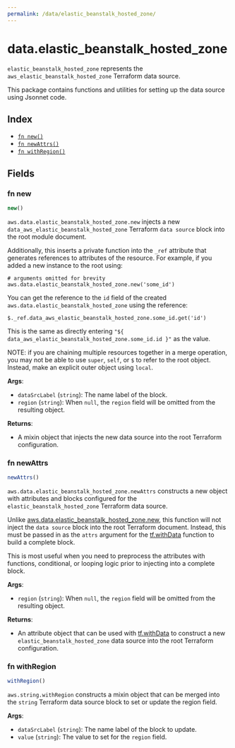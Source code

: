 ```yaml
---
permalink: /data/elastic_beanstalk_hosted_zone/
---
```


# data.elastic_beanstalk_hosted_zone

`elastic_beanstalk_hosted_zone` represents the `aws_elastic_beanstalk_hosted_zone` Terraform data source.



This package contains functions and utilities for setting up the data source using Jsonnet code.


## Index

* [`fn new()`](#fn-new)
* [`fn newAttrs()`](#fn-newattrs)
* [`fn withRegion()`](#fn-withregion)

## Fields

### fn new

```ts
new()
```


`aws.data.elastic_beanstalk_hosted_zone.new` injects a new `data_aws_elastic_beanstalk_hosted_zone` Terraform `data source`
block into the root module document.

Additionally, this inserts a private function into the `_ref` attribute that generates references to attributes of the
resource. For example, if you added a new instance to the root using:

    # arguments omitted for brevity
    aws.data.elastic_beanstalk_hosted_zone.new('some_id')

You can get the reference to the `id` field of the created `aws.data.elastic_beanstalk_hosted_zone` using the reference:

    $._ref.data_aws_elastic_beanstalk_hosted_zone.some_id.get('id')

This is the same as directly entering `"${ data_aws_elastic_beanstalk_hosted_zone.some_id.id }"` as the value.

NOTE: if you are chaining multiple resources together in a merge operation, you may not be able to use `super`, `self`,
or `$` to refer to the root object. Instead, make an explicit outer object using `local`.

**Args**:
  - `dataSrcLabel` (`string`): The name label of the block.
  - `region` (`string`):  When `null`, the `region` field will be omitted from the resulting object.

**Returns**:
- A mixin object that injects the new data source into the root Terraform configuration.


### fn newAttrs

```ts
newAttrs()
```


`aws.data.elastic_beanstalk_hosted_zone.newAttrs` constructs a new object with attributes and blocks configured for the `elastic_beanstalk_hosted_zone`
Terraform data source.

Unlike [aws.data.elastic_beanstalk_hosted_zone.new](#fn-elasticbeanstalkhostedzonenew), this function will not inject the `data source`
block into the root Terraform document. Instead, this must be passed in as the `attrs` argument for the
[tf.withData](https://github.com/tf-libsonnet/core/tree/main/docs#fn-withdata) function to build a complete block.

This is most useful when you need to preprocess the attributes with functions, conditional, or looping logic prior to
injecting into a complete block.

**Args**:
  - `region` (`string`):  When `null`, the `region` field will be omitted from the resulting object.

**Returns**:
  - An attribute object that can be used with [tf.withData](https://github.com/tf-libsonnet/core/tree/main/docs#fn-withdata) to construct a new `elastic_beanstalk_hosted_zone` data source into the root Terraform configuration.


### fn withRegion

```ts
withRegion()
```

`aws.string.withRegion` constructs a mixin object that can be merged into the `string`
Terraform data source block to set or update the region field.



**Args**:
  - `dataSrcLabel` (`string`): The name label of the block to update.
  - `value` (`string`): The value to set for the `region` field.
